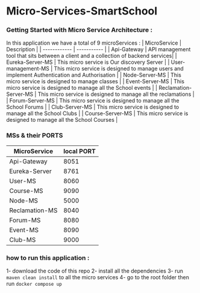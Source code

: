 # Micro-Services-SmartSchool
### Getting Started with Micro Service Architecture :
In this application we have a total of 9 microServices :
| MicroService | Description |
| ------------ | ----------- |
| Api-Gateway  | API management tool that sits between a client and a collection of backend services|
| Eureka-Server-MS | This micro service is Our discovery Server  |
| User-management-MS | This micro service is designed to manage users and implement Authentication and Authorisation |
| Node-Server-MS | This micro service is designed to manage classes |
| Event-Server-MS | This micro service is designed to manage all the School events | 
| Reclamation-Server-MS | This micro service is designed to manage all the reclamations |
| Forum-Server-MS | This micro service is designed to manage all the School Forums | 
| Club-Server-MS | This micro service is designed to manage all the School Clubs | 
| Course-Server-MS | This micro service is designed to manage all the School Courses | 

### MSs & their PORTS
| MicroService | local PORT |
| ------------ | ----------- |
| Api-Gateway | 8051 |
| Eureka-Server | 8761 |
| User-MS | 8060 |
| Course-MS | 9090 |
| Node-MS | 5000 |
| Reclamation-MS | 8040 |
| Forum-MS | 8080 |
| Event-MS | 8090 |
| Club-MS | 9000 |

### how to run this application :
1- download the code of this repo 
2- install all the dependencies 
3- run `maven clean install` to all the micro services 
4- go to the root folder then run `docker compose up`

